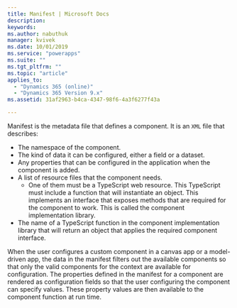 ```yaml
---
title: Manifest | Microsoft Docs
description: 
keywords:
ms.author: nabuthuk
manager: kvivek
ms.date: 10/01/2019
ms.service: "powerapps"
ms.suite: ""
ms.tgt_pltfrm: ""
ms.topic: "article"
applies_to: 
  - "Dynamics 365 (online)"
  - "Dynamics 365 Version 9.x"
ms.assetid: 31af2963-b4ca-4347-98f6-4a3f6277f43a

---
```

Manifest is the metadata file that defines a component. It is an `XML` file that describes:

- The namespace of the component.
- The kind of data it can be configured, either a field or a dataset.
- Any properties that can be configured in the application when the component is added.
- A list of resource files that the component needs. 
  - One of them must be a TypeScript web resource. This TypeScript must include a function that will instantiate an object. This implements an interface that exposes methods that are required for the component to work. This is called the component implementation library.
- The name of a TypeScript function in the component implementation library that will return an object that applies the required component interface.

When the user configures a custom component in a canvas app or a model-driven app, the data in the manifest filters out the available components so that only the valid components for the context are available for configuration. The properties defined in the manifest for a component are rendered as configuration fields so that the user configuring the component can specify values. These property values are then available to the component function at run time.
